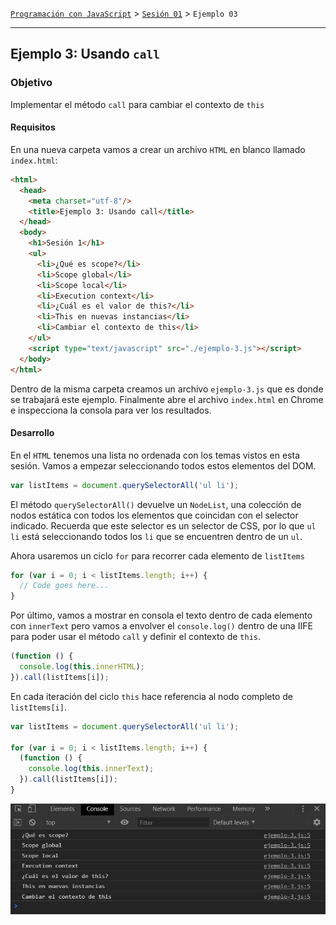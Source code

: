 [`Programación con JavaScript`](../../Readme.md) > [`Sesión 01`](../Readme.md) > `Ejemplo 03`

---

## Ejemplo 3: Usando `call`

### Objetivo

Implementar el método `call` para cambiar el contexto de `this`

#### Requisitos

En una nueva carpeta vamos a crear un archivo `HTML` en blanco llamado `index.html`:

```html
<html>
  <head>
    <meta charset="utf-8"/>
    <title>Ejemplo 3: Usando call</title>
  </head>
  <body>
    <h1>Sesión 1</h1>
    <ul>
      <li>¿Qué es scope?</li>
      <li>Scope global</li>
      <li>Scope local</li>
      <li>Execution context</li>
      <li>¿Cuál es el valor de this?</li>
      <li>This en nuevas instancias</li>
      <li>Cambiar el contexto de this</li>
    </ul>
    <script type="text/javascript" src="./ejemplo-3.js"></script>
  </body>
</html>
```

Dentro de la misma carpeta creamos un archivo `ejemplo-3.js` que es donde
se trabajará este ejemplo. Finalmente abre el archivo `index.html`
en Chrome e inspecciona la consola para ver los resultados.

#### Desarrollo

En el `HTML` tenemos una lista no ordenada con los temas vistos en esta sesión. Vamos a empezar
seleccionando todos estos elementos del DOM. 

```javascript
var listItems = document.querySelectorAll('ul li');
```

El método `querySelectorAll()` devuelve un `NodeList`, una colección de nodos estática con todos 
los elementos que coincidan con el selector indicado. Recuerda que este selector es un selector de CSS,
por lo que `ul li` está seleccionando todos los `li` que se encuentren dentro de un `ul`.

Ahora usaremos un ciclo `for` para recorrer cada elemento de `listItems`

```javascript
for (var i = 0; i < listItems.length; i++) {
  // Code goes here...
}
```

Por último, vamos a mostrar en consola el texto dentro de cada elemento con `innerText` pero vamos a envolver
el `console.log()` dentro de una IIFE para poder usar el método `call` y definir el contexto de `this`.

```javascript
(function () {
  console.log(this.innerHTML);
}).call(listItems[i]);
```

En cada iteración del ciclo `this` hace referencia al nodo completo de `listItems[i]`.

```javascript
var listItems = document.querySelectorAll('ul li');

for (var i = 0; i < listItems.length; i++) {
  (function () {
    console.log(this.innerText);
  }).call(listItems[i]);
}
```

![Using call method](./assets/e3-results.png)
